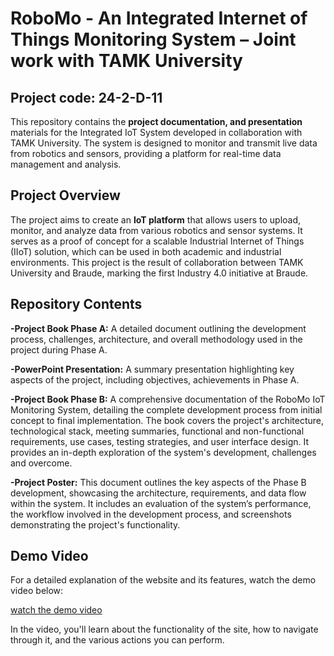 # RoboMo - An Integrated Internet of Things Monitoring System – Joint work with TAMK University
## Project code: 24-2-D-11


This repository contains the **project documentation, and presentation** materials for the Integrated IoT System developed in collaboration with TAMK University. The system is designed to monitor and transmit live data from robotics and sensors, providing a platform for real-time data management and analysis.

## Project Overview

The project aims to create an **IoT platform** that allows users to upload, monitor, and analyze data from various robotics and sensor systems. It serves as a proof of concept for a scalable Industrial Internet of Things (IIoT) solution, which can be used in both academic and industrial environments. This project is the result of collaboration between TAMK University and Braude, marking the first Industry 4.0 initiative at Braude.

## Repository Contents

**-Project Book Phase A:** A detailed document outlining the development process, challenges, architecture, and overall methodology used in the project during Phase A.

**-PowerPoint Presentation:** A summary presentation highlighting key aspects of the project, including objectives, achievements in Phase A.

**-Project Book Phase B:** A comprehensive documentation of the RoboMo IoT Monitoring System, detailing the complete development process from initial concept to final implementation. The book covers the project's architecture, technological stack, meeting summaries, functional and non-functional requirements, use cases, testing strategies, and user interface design. It provides an in-depth exploration of the system's development, challenges and overcome.

**-Project Poster:** This document outlines the key aspects of the Phase B development, showcasing the architecture, requirements, and data flow within the system. It includes an evaluation of the system’s performance, the workflow involved in the development process, and screenshots demonstrating the project's functionality.

## Demo Video

For a detailed explanation of the website and its features, watch the demo video below:

[watch the demo video](https://drive.google.com/file/d/170sLvRqR37K61F969uXSGDVmfJ4pZeEF/view?usp=share_link)

In the video, you'll learn about the functionality of the site, how to navigate through it, and the various actions you can perform.

